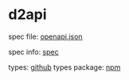 # d2api

spec file:
[openapi.json](openapi.json)

spec info:
[spec](spec)

types:
[github](https://github.com/d2api/d2api-types/blob/master/index.ts)
types package:
[npm](https://www.npmjs.com/package/@d2api/d2api-types)


